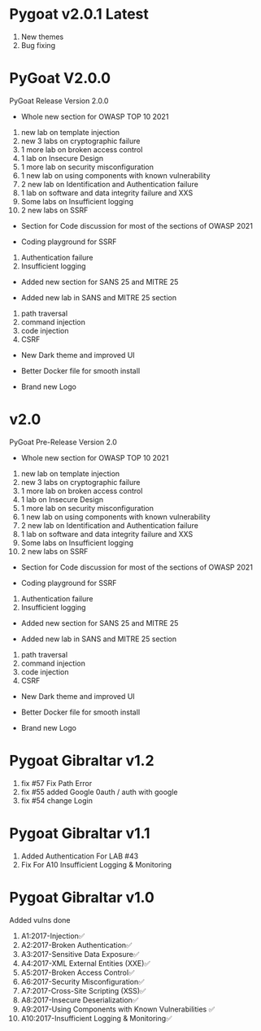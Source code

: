 
# Pygoat v2.0.1 Latest

1. New themes
2. Bug fixing


# PyGoat V2.0.0

PyGoat Release Version 2.0.0

* Whole new section for OWASP TOP 10 2021
1. new lab on template injection
2. new 3 labs on cryptographic failure
3. 1 more lab on broken access control
4. 1 lab on Insecure Design
5. 1 more lab on security misconfiguration
6. 1 new lab on using components with known vulnerability
7. 2 new lab on Identification and Authentication failure
8. 1 lab on software and data integrity failure and XXS
9. Some labs on Insufficient logging
10. 2 new labs on SSRF

* Section for Code discussion for most of the sections of OWASP 2021

* Coding playground for
SSRF

1. Authentication failure
2. Insufficient logging

* Added new section for SANS 25 and MITRE 25

* Added new lab in SANS and MITRE 25 section

1. path traversal
2. command injection
3. code injection
4. CSRF

* New Dark theme and improved UI

* Better Docker file for smooth install

* Brand new Logo


# v2.0 

PyGoat Pre-Release Version 2.0

* Whole new section for OWASP TOP 10 2021

1. new lab on template injection
2. new 3 labs on cryptographic failure
3. 1 more lab on broken access control
4. 1 lab on Insecure Design
5. 1 more lab on security misconfiguration
6. 1 new lab on using components with known vulnerability
7. 2 new lab on Identification and Authentication failure
8. 1 lab on software and data integrity failure and XXS
9. Some labs on Insufficient logging
10. 2 new labs on SSRF

* Section for Code discussion for most of the sections of OWASP 2021

* Coding playground for
SSRF

1. Authentication failure
2. Insufficient logging

* Added new section for SANS 25 and MITRE 25

* Added new lab in SANS and MITRE 25 section

1. path traversal
2. command injection
3. code injection
4. CSRF

* New Dark theme and improved UI

* Better Docker file for smooth install

* Brand new Logo


# Pygoat Gibraltar v1.2

1. fix #57 Fix Path Error
2. fix #55 added Google 0auth / auth with google
3. fix #54 change Login


# Pygoat Gibraltar v1.1

1. Added Authentication For LAB #43
2. Fix For A10 Insufficient Logging & Monitoring


# Pygoat Gibraltar v1.0

Added vulns done
1. A1:2017-Injection✅
2. A2:2017-Broken Authentication✅
3. A3:2017-Sensitive Data Exposure✅
4. A4:2017-XML External Entities (XXE)✅
5. A5:2017-Broken Access Control✅
6. A6:2017-Security Misconfiguration✅
7. A7:2017-Cross-Site Scripting (XSS)✅
8. A8:2017-Insecure Deserialization✅
9. A9:2017-Using Components with Known Vulnerabilities ✅
10. A10:2017-Insufficient Logging & Monitoring✅